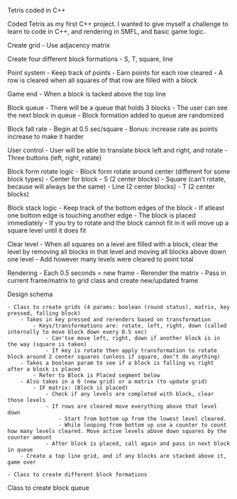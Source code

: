 Tetris coded in C++

Coded Tetris as my first C++ project. I wanted to give myself a challenge to learn to code in C++, and rendering in SMFL, and basic game logic.

Create grid
	- Use adjacency matrix

Create four different block formations
	- S, T, square, line


Point system
	- Keep track of points 
	- Earn points for each row cleared
	- A row is cleared when all squares of that row are filled with a block

Game end
	- When a block is tacked above the top line

Block queue
	- There will be a queue that holds 3 blocks 
	- The user can see the next block in queue 
	- Block formation added to queue are randomized 

Block fall rate
	- Begin at 0.5 sec/square
	- Bonus: increase rate as points increase to make it harder
 
User control
	- User will be able to translate block left and right, and rotate 
	- Three buttons (left, right, rotate)

Block form rotate logic
	- Block form rotate around center (different for some block types)
	- Center for block
		- S (2 center blocks)
		- Square (can’t rotate, because will always be the same)
		- Line (2 center blocks)
		- T (2 center blocks)

Block stack logic
	- Keep track of the bottom edges of the block
	- If atleast one bottom edge is touching another edge
		- The block is placed immediately 
	- If you try to rotate and the block cannot fit in it will move up a square level until it does fit

Clear level
	- When all squares on a level are filled with a block, clear the level by removing all blocks in that level and moving all blocks above down one level
	- Add however many levels were cleared to point total

Rendering
	- Each 0.5 seconds = new frame
	- Rerender the matrix
	- Pass in current frame/matrix to grid class and create new/updated frame

Design schema

	- Class to create grids (4 params: boolean (round status), matrix, key pressed, falling block)
		- Takes in key pressed and rerenders based on transformation
			- Keys/transformations are: rotate, left, right, down (called internally to move block down every 0.5 sec)
				- Can'tse move left, right, down if another block is in the way (square is taken)
				- If key is rotate then apply transformation to rotate block around 2 center squares (unless if square, don’t do anything)
		- Takes a boolean param to see if a block is falling vs right after a block is placed
			- Refer to Block is Placed segment below
		- Also takes in a 0 (new grid) or a matrix (to update grid)
			- IF matrix: (Block is placed)
				- Check if any levels are completed with block, clear those levels
				- If rows are cleared move everything above that level down
					- Start from bottom up from the lowest level cleared. 
					- While looping from bottom up use a counter to count how many levels cleared. Move active levels above down squares by the counter amount
				- After block is placed, call again and pass in next block in queue
		- Create a top line grid, and if any blocks are stacked above it, game over
		
	- Class to create different block formations
Class to create block queue
